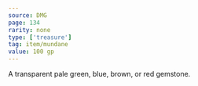 ```yaml
---
source: DMG
page: 134
rarity: none
type: ['treasure']
tag: item/mundane
value: 100 gp
---
```


A transparent pale green, blue, brown, or red gemstone.

